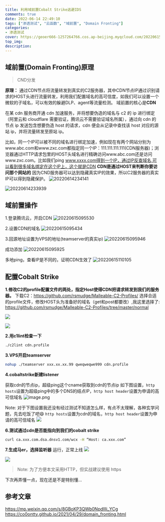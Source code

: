 ```yaml
---
title: 利用域前置Cobalt Strike逃避IDS
comments: true
date: 2022-06-14 22:49:10
tags: ["渗透测试", "云函数", "域前置", "Domain Fronting"]
categories:
- 渗透测试
cover: https://geoer666-1257264766.cos.ap-beijing.myqcloud.com/20220615101531.png
top_img:
description:
---
```



## 域前置(Domain Fronting)原理
> CND分发


**原理：** 通过CDN节点将流量转发到真实的C2服务器，其中CDN节点IP通过识别请求的HOST头进行流量转发，利用我们配置域名的高可信度，如我们可以设置一个微软的子域名，可以有效的躲避DLP、agent等流量检测。
域前置的核心是**CDN**

在某 cdn 服务商开通 cdn 加速服务，并将想要伪造的域名与 c2 的 ip 进行绑定（阿里云和 cloudflare 需要验证，腾讯云不需要验证域名所属），通过向 cdn 的节点 ip 发送包含想要伪造 host 的请求，cdn 便会从记录中查找该 host 对应的源站 ip，并将流量转发至原站 ip。

比如，同一个IP可以被不同的域名进行绑定加速，例如现在有两个网站分别为www.abc.com和www.zxc.com都指定同一个IP：111.111.111.111(CDN服务器)；浏览器通过HTTP请求包里的HOST头域名进行精确访问www.abc.com还是访问www.zxc.com。比如我们ping www.xxxx.com得到一个IP，通过IP反查域名,可以看到很多域名绑定在这个IP上，这个就是CDN
**CDN是通过HOST来判断你要访问那个网站的**
因为CND服务器可以达到隐藏真实IP的效果，所以C2服务器的真实IP可以得到隐藏保护。
![20220614234141](https://geoer666-1257264766.cos.ap-beijing.myqcloud.com/20220614234141.png)

![20220614233939](https://geoer666-1257264766.cos.ap-beijing.myqcloud.com/20220614233939.png)



## 域前置操作
1.登录腾讯云，开启CDN
![20220615095530](https://geoer666-1257264766.cos.ap-beijing.myqcloud.com/20220615095530.png)


2.设置CDN的域名
![20220615095434](https://geoer666-1257264766.cos.ap-beijing.myqcloud.com/20220615095434.png)


3.回源地址设置为VPS的地址(teamserver的真实ip)
![20220615095946](https://geoer666-1257264766.cos.ap-beijing.myqcloud.com/20220615095946.png)

成功添加
![20220615095925](https://geoer666-1257264766.cos.ap-beijing.myqcloud.com/20220615095925.png)


多地ping，查看IP是不同的，证明CDN生效了
![20220615110105](https://geoer666-1257264766.cos.ap-beijing.myqcloud.com/20220615110105.png)



## 配置Cobalt Strike
**1.修改C2的profile配置文件的两处，指定Host使得CDN把请求转发到我们的服务器。**
下载C2：https://github.com/rsmudge/Malleable-C2-Profiles/
选择合适的profile文件，修改HOST头为准备好的域名（get和post都要改）,我这里选择了: https://github.com/rsmudge/Malleable-C2-Profiles/tree/master/normal  


![](https://geoer666-1257264766.cos.ap-beijing.myqcloud.com/20220615100944.png)


![](https://geoer666-1257264766.cos.ap-beijing.myqcloud.com/20220615101016.png)





**2.用c1lint检查一下**
```bash
./c2lint cdn.profile
```




**3.VPS开启teamserver**
```bash
nohup ./teamserver xxx.xx.xx.99 qweqweqwe999 cdn.profile
```


**4.cobaltstrike新建listener**

获取cdn的节点ip，超级ping这个cname获取到cdn的节点ip
如下图设置，`http hosts`设置为超级ping中的多个DNS的结点IP，`http host header`设置为申请的高可信域名
![image.png](https://geoer666-1257264766.cos.ap-beijing.myqcloud.com/image.png.png)



Note:
对于下图设置我还没有经过测试不知道怎么样，有点不太理解，各种玄学问题，先去吃饭了吧:smile:
`http hosts`设置为cdn的域名，`http host header`设置为申请的高可信域名
![](https://geoer666-1257264766.cos.ap-beijing.myqcloud.com/20220615101531.png)


**6.测试通过cdn是否能指向到我们的cobalt strike**
```bash
curl ca.xxx.com.dsa.dnsv1.com/wcx -H “Host: ca.xxx.com”
```



**7.生成马er，选择监听器**
运行，正常上线
![](https://geoer666-1257264766.cos.ap-beijing.myqcloud.com/20220615112633.png)

![](https://geoer666-1257264766.cos.ap-beijing.myqcloud.com/20220615113147.png)


> Note: 为了方便本文采用HTTP，但实战建议使用 https

下次再弄懂一点，现在还是不是特别懂...


## 参考文章
https://mp.weixin.qq.com/s/8GBoKP3QWb0NpdllIi_YCg
https://co0ontty.github.io/2021/04/29/domain_fronting.html

